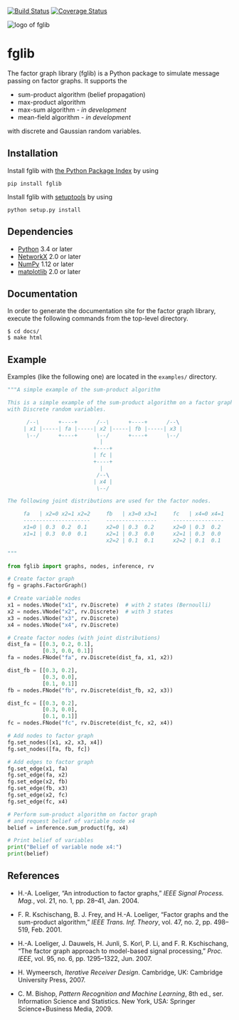 [![Build Status](https://www.travis-ci.org/danbar/fglib.svg?branch=master)](https://www.travis-ci.org/danbar/fglib)
[![Coverage Status](https://coveralls.io/repos/github/danbar/fglib/badge.svg?branch=master)](https://coveralls.io/github/danbar/fglib?branch=master)

![logo of fglib](https://rawgit.com/danbar/fglib/master/docs/logo.svg)

# fglib

The factor graph library (fglib) is a Python package to simulate message passing on factor graphs.
It supports the

* sum-product algorithm (belief propagation)
* max-product algorithm
* max-sum algorithm - _in development_
* mean-field algorithm - _in development_

with discrete and Gaussian random variables.

## Installation

Install fglib with [the Python Package Index](https://pypi.python.org/pypi) by using

```
pip install fglib
```

Install fglib with [setuptools](https://pypi.python.org/pypi/setuptools) by using

```
python setup.py install
```

## Dependencies

* [Python](https://www.python.org/) 3.4 or later
* [NetworkX](https://networkx.github.io/) 2.0 or later
* [NumPy](http://www.numpy.org/) 1.12 or later
* [matplotlib](https://matplotlib.org/) 2.0 or later

## Documentation

In order to generate the documentation site for the factor graph library, execute the following commands from the top-level directory.

```
$ cd docs/
$ make html
```

## Example

Examples (like the following one) are located in the `examples/` directory.

```Python
"""A simple example of the sum-product algorithm

This is a simple example of the sum-product algorithm on a factor graph
with Discrete random variables.

      /--\      +----+      /--\      +----+      /--\
     | x1 |-----| fa |-----| x2 |-----| fb |-----| x3 |
      \--/      +----+      \--/      +----+      \--/
                             |
                           +----+
                           | fc |
                           +----+
                             |
                            /--\
                           | x4 |
                            \--/

The following joint distributions are used for the factor nodes.

     fa   | x2=0 x2=1 x2=2     fb   | x3=0 x3=1     fc   | x4=0 x4=1
     ---------------------     ----------------     ----------------
     x1=0 | 0.3  0.2  0.1      x2=0 | 0.3  0.2      x2=0 | 0.3  0.2
     x1=1 | 0.3  0.0  0.1      x2=1 | 0.3  0.0      x2=1 | 0.3  0.0
                               x2=2 | 0.1  0.1      x2=2 | 0.1  0.1

"""

from fglib import graphs, nodes, inference, rv

# Create factor graph
fg = graphs.FactorGraph()

# Create variable nodes
x1 = nodes.VNode("x1", rv.Discrete)  # with 2 states (Bernoulli)
x2 = nodes.VNode("x2", rv.Discrete)  # with 3 states
x3 = nodes.VNode("x3", rv.Discrete)
x4 = nodes.VNode("x4", rv.Discrete)

# Create factor nodes (with joint distributions)
dist_fa = [[0.3, 0.2, 0.1],
           [0.3, 0.0, 0.1]]
fa = nodes.FNode("fa", rv.Discrete(dist_fa, x1, x2))

dist_fb = [[0.3, 0.2],
           [0.3, 0.0],
           [0.1, 0.1]]
fb = nodes.FNode("fb", rv.Discrete(dist_fb, x2, x3))

dist_fc = [[0.3, 0.2],
           [0.3, 0.0],
           [0.1, 0.1]]
fc = nodes.FNode("fc", rv.Discrete(dist_fc, x2, x4))

# Add nodes to factor graph
fg.set_nodes([x1, x2, x3, x4])
fg.set_nodes([fa, fb, fc])

# Add edges to factor graph
fg.set_edge(x1, fa)
fg.set_edge(fa, x2)
fg.set_edge(x2, fb)
fg.set_edge(fb, x3)
fg.set_edge(x2, fc)
fg.set_edge(fc, x4)

# Perform sum-product algorithm on factor graph
# and request belief of variable node x4
belief = inference.sum_product(fg, x4)

# Print belief of variables
print("Belief of variable node x4:")
print(belief)
```

## References

* H.-A. Loeliger, “An introduction to factor graphs,” 
_IEEE Signal Process. Mag._, vol. 21, no. 1, pp. 28–41, Jan. 2004.

* F. R. Kschischang, B. J. Frey, and H.-A. Loeliger, “Factor graphs and the sum-product algorithm,” 
_IEEE Trans. Inf. Theory_, vol. 47, no. 2, pp. 498–519, Feb. 2001.

* H.-A. Loeliger, J. Dauwels, H. Junli, S. Korl, P. Li, and F. R. Kschischang, “The factor graph approach to model-based signal processing,” 
_Proc. IEEE_, vol. 95, no. 6, pp. 1295–1322, Jun. 2007.

* H. Wymeersch, _Iterative Receiver Design_.
Cambridge, UK: Cambridge University Press, 2007.

* C. M. Bishop, _Pattern Recognition and Machine Learning_, 
8th ed., ser. Information Science and Statistics.
New York, USA: Springer Science+Business Media, 2009.
